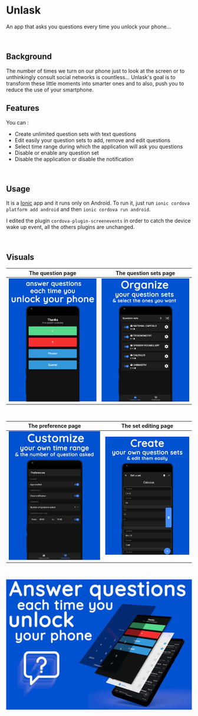 # Unlask

An app that asks you questions every time you unlock your phone...

<br>

## Background

The number of times we turn on our phone just to look at the screen or to unthinkingly consult social networks is countless...
Unlask's goal is to transform these little moments into smarter ones and to also, push you to reduce the use of your smartphone.
<br>

## Features 

You can :
- Create unlimited question sets with text questions
- Edit easily your question sets to add, remove and edit questions
- Select time range during which the application will ask you questions
- Disable or enable any question set
- Disable the application or disable the notification

<br>

## Usage 

It is a [Ionic](https://ionicframework.com/) app and it runs only on Android.
To run it, just run ```ionic cordova platform add android``` and then ```ionic cordova run android```. 

I edited the plugin ```cordova-plugin-screenevents``` in order to catch the device wake up event, all the others plugins are unchanged.

<br>

## Visuals

The question page          |   The question sets page
:-------------------------:|:-------------------------:
![](.screenshots/preview_1.png)  |  ![](.screenshots/preview_2.png)

<br>

The preference page          |   The set editing page
:-------------------------:|:-------------------------:
![](.screenshots/preview_3.png)  |  ![](.screenshots/preview_4.png)

<br>

![](.screenshots/preview_5.png) 